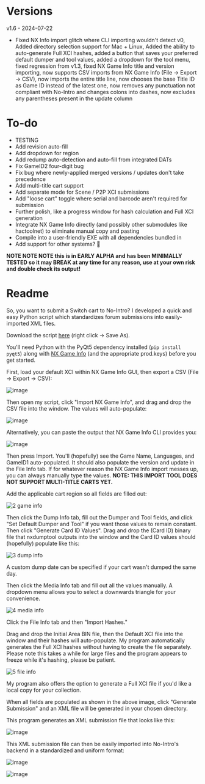 # Versions

v1.6 - 2024-07-22
- Fixed NX Info import glitch where CLI importing wouldn't detect v0, Added directory selection support for Mac + Linux, Added the ability to auto-generate Full XCI hashes, added a button that saves your preferred default dumper and tool values, added a dropdown for the tool menu, fixed regression from v1.3, fixed NX Game Info title and version importing, now supports CSV imports from NX Game Info (File -> Export -> CSV), now imports the entire title line, now chooses the base Title ID as Game ID instead of the latest one, now removes any punctuation not compliant with No-Intro and changes colons into dashes, now excludes any parentheses present in the update column

# To-do
- TESTING
- Add revision auto-fill
- Add dropdown for region
- Add redump auto-detection and auto-fill from integrated DATs
- Fix GameID2 four-digit bug
- Fix bug where newly-applied merged versions / updates don't take precedence
- Add multi-title cart support
- Add separate mode for Scene / P2P XCI submissions
- Add "loose cart" toggle where serial and barcode aren't required for submission
- Further polish, like a progress window for hash calculation and Full XCI generation
- Integrate NX Game Info directly (and possibly other submodules like hactoolnet) to eliminate manual copy and pasting
- Compile into a user-friendly EXE with all dependencies bundled in
- Add support for other systems? 👀

**NOTE NOTE NOTE this is in EARLY ALPHA and has been MINIMALLY TESTED so it may BREAK at any time for any reason, use at your own risk and double check its output!**

# Readme

So, you want to submit a Switch cart to No-Intro? I developed a quick and easy Python script which standardizes forum submissions into easily-imported XML files.

Download the script [here](https://raw.githubusercontent.com/rarenight/No-Intro-Switch-Cart-Submission-Tool/main/no-intro-switch-cart-submission-tool-v1.6.py) (right click -> Save As).

You'll need Python with the PyQt5 dependency installed (`pip install pyqt5`) along with [NX Game Info](https://github.com/garoxas/NX_Game_Info) (and the appropriate prod.keys) before you get started.

First, load your default XCI within NX Game Info GUI, then export a CSV (File -> Export -> CSV):

![image](https://github.com/user-attachments/assets/a3a6c27b-e37a-4e9e-91f9-8f62a7ac1baf)

Then open my script, click "Import NX Game Info", and drag and drop the CSV file into the window. The values will auto-populate:

![image](https://github.com/user-attachments/assets/e445ad23-97a6-47c6-994e-092d267e8684)

Alternatively, you can paste the output that NX Game Info CLI provides you:

![image](https://github.com/user-attachments/assets/c1493961-dd18-4d60-886a-47601ef1e932)

Then press Import. You'll (hopefully) see the Game Name, Languages, and GameID1 auto-populated. It should also populate the version and update in the File Info tab. If for whatever reason the NX Game Info import messes up, you can always manually type the values. **NOTE: THIS IMPORT TOOL DOES NOT SUPPORT MULTI-TITLE CARTS YET.**

Add the applicable cart region so all fields are filled out:

![2 game info](https://github.com/user-attachments/assets/29369f45-bb6b-478d-a8a9-420cea7bde65)

Then click the Dump Info tab, fill out the Dumper and Tool fields, and click "Set Default Dumper and Tool" if you want those values to remain constant. Then click "Generate Card ID Values". Drag and drop the (Card ID) binary file that nxdumptool outputs into the window and the Card ID values should (hopefully) populate like this:

![3 dump info](https://github.com/user-attachments/assets/da533739-6462-4848-bf7a-55812ac6dd8a)

A custom dump date can be specified if your cart wasn't dumped the same day.

Then click the Media Info tab and fill out all the values manually. A dropdown menu allows you to select a downwards triangle for your convenience.

![4 media info](https://github.com/user-attachments/assets/b19b1462-2efd-4a72-87a6-cdb7ed60cbfa)

Click the File Info tab and then "Import Hashes."

Drag and drop the Initial Area BIN file, then the Default XCI file into the window and their hashes will auto-populate. My program automatically generates the Full XCI hashes without having to create the file separately. Please note this takes a while for large files and the program appears to freeze while it's hashing, please be patient.

![5 file info](https://github.com/user-attachments/assets/0b9b3e58-ac6d-4e6b-a37d-48c66e9c7a00)

My program also offers the option to generate a Full XCI file if you'd like a local copy for your collection.

When all fields are populated as shown in the above image, click "Generate Submission" and an XML file will be generated in your chosen directory.

This program generates an XML submission file that looks like this:

![image](https://github.com/user-attachments/assets/6ba5ca81-21ae-453f-a038-6c76ca7620f4)

This XML submission file can then be easily imported into No-Intro's backend in a standardized and uniform format:

![image](https://github.com/user-attachments/assets/6fccc898-132a-4b50-81e0-5187a5e6edf8)

![image](https://github.com/user-attachments/assets/2fc094fa-6c12-4580-b9ac-3f22d6476cdf)
